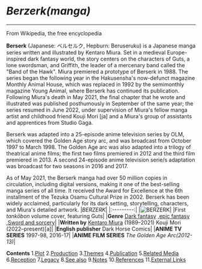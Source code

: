 # _Berzerk(manga)_
---
From Wikipedia, the free encyclopedia

**Berserk** (Japanese: ベルセルク, Hepburn: Beruseruku) is a Japanese manga series written and illustrated by Kentaro Miura. Set in a medieval Europe-inspired dark fantasy world, the story centers on the characters of Guts, a lone swordsman, and Griffith, the leader of a mercenary band called the "Band of the Hawk". Miura premiered a prototype of Berserk in 1988. The series began the following year in the Hakusensha's now-defunct magazine Monthly Animal House, which was replaced in 1992 by the semimonthly magazine Young Animal, where Berserk has continued its publication. Following Miura's death in May 2021, the final chapter that he wrote and illustrated was published posthumously in September of the same year; the series resumed in June 2022, under supervision of Miura's fellow manga artist and childhood friend Kouji Mori [ja] and a Miura's group of assistants and apprentices from Studio Gaga.

Berserk was adapted into a 25-episode anime television series by OLM, which covered the Golden Age story arc, and was broadcast from October 1997 to March 1998. The Golden Age arc was also adapted into a trilogy of theatrical anime films; the first two films premiered in 2012 and the third film premiered in 2013. A second 24-episode anime television serie/s adaptation was broadcast for two seasons in 2016 and 2017.

As of May 2021, the Berserk manga had over 50 million copies in circulation, including digital versions, making it one of the best-selling manga series of all time. It received the Award for Excellence at the 6th installment of the Tezuka Osamu Cultural Prize in 2002. Berserk has been widely acclaimed, particularly for its dark setting, storytelling, characters, and Miura's detailed artwork.
|*BERZERK*|
|:---------:|
|![BERZERK](https://upload.wikimedia.org/wikipedia/en/thumb/4/4a/Berserk_vol01.png/220px-Berserk_vol01.png)|
|First *tankōbon* volume cover, featuring Guts|
|**Genre** [Dark fantasy](https://en.wikipedia.org/wiki/Dark_fantasy) ,[epic fantasy](https://en.wikipedia.org/wiki/High_fantasy) ,[Sword and sorcery](https://en.wikipedia.org/wiki/Sword_and_sorcery)|
|**Written by**	[Kentaro Miura](https://en.wikipedia.org/wiki/Kentaro_Miura) (1989–2021) Kouji Mori (2022–present)[a]|
|**English publisher** Dark Horse Comics|
|**ANIME TV SERIES** 1997-98, 2016-17|
|**ANIME FILM SERIES** *The Golden Age Arc(2012-13)*|



**Contents**
1.[Plot](https://en.wikipedia.org/wiki/Berserk_(manga)#Plot)
2.[Production](https://en.wikipedia.org/wiki/Berserk_(manga)#Production)
3.[Themes](https://en.wikipedia.org/wiki/Berserk_(manga)#Themes)
4.[Publication](https://en.wikipedia.org/wiki/Berserk_(manga)#Publication)
5.[Related Media](https://en.wikipedia.org/wiki/Berserk_(manga)#Related_media)
6.[Reception](https://en.wikipedia.org/wiki/Berserk_(manga)#Reception)
7.[Legacy](https://en.wikipedia.org/wiki/Berserk_(manga)#Legacy)
8.[See also](https://en.wikipedia.org/wiki/Berserk_(manga)#See_also)
9.[Notes](https://en.wikipedia.org/wiki/Berserk_(manga)#Notes)
10.[References](https://en.wikipedia.org/wiki/Berserk_(manga)#References)
11.[External Links](https://en.wikipedia.org/wiki/Berserk_(manga)#External_links)






